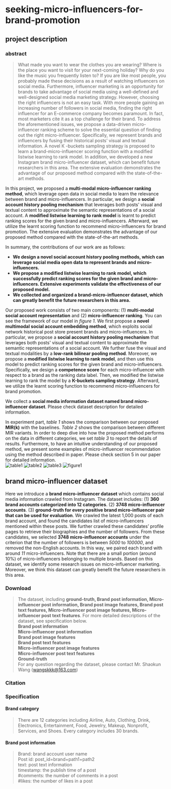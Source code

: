 # seeking-micro-influencers-for-brand-promotion

## project description

### abstract
>What made you want to wear the clothes you are wearing? Where is the place you want to visit for your next-coming holiday? Why do you like the music you frequently listen to? If you are like most people, you probably made these decisions as a result of watching influencers on social media. Furthermore, influencer marketing is an opportunity for brands to take advantage of social media using a well-defined and well-designed social media marketing strategy. However, choosing the right influencers is not an easy task. With more people gaining an increasing number of followers in social media, finding the right influencer for an E-commerce company becomes paramount. In fact, most marketers cite it as a top challenge for their brand. To address the aforementioned issues, we propose a data-driven micro-influencer ranking scheme to solve the essential question of finding out the right micro-influencer. Specifically, we represent brands and influencers by fusing their historical posts’ visual and textual information. A novel К -buckets sampling strategy is proposed to learn a brand-micro-influencer scoring function with a modified listwise learning to rank model. In addition, we developed a new Instagram brand micro-influencer dataset, which can benefit future researchers in this area. The extensive evaluation demonstrates the advantage of our proposed method compared with the state-of-the-art methods.

In this project, we proposed a **multi-modal micro-influencer ranking method**, which leverage open data in social media to learn the relevance between brand and micro-influencers. In particular, we design a **social account history pooling mechanism** that leverages both posts' visual and textual content to approximate the semantic representations of a social account. A **modified listwise learning to rank model** is learnt to predict ranking scores for the given brand and micro-influencers. Afterward, we utilize the learnt scoring function to recommend micro-influencers for brand promotion. The extensive evaluation demonstrates the advantage of our proposed method compared with the state-of-the-art methods.<br>

In summary, the contributions of our work are as follows:<br>
* **We design a novel social account history pooling methods, which can leverage social media open data to represent brands and micro-influencers.**
* **We propose a modified listwise learning to rank model, which successfully predict ranking scores for the given brand and micro-influencers. Extensive experiments validate the effectiveness of our proposed model.**
* **We collected and organized a brand-micro-influencer dataset, which can greatly benefit the future researchers in this area.**

Our proposed work consists of two main components: (1) **multi-modal social account representation** and (2) **micro-influencer ranking**. You can see the framework of our model in _figure 1_. We first propose a **novel multimodal social account embedding method**, which exploits social network historical post store present brands and micro-influencers. In particular, we propose a **social account history pooling mechanism** that leverages both posts' visual and textual content to approximate the semantic representations of a social account. We further fuse the visual and textual modalities by a **low-rank bilinear pooling method**. Moreover, we propose a **modified listwise learning to rank model**, and then use this model to predict ranking scores for the given brand and micro-influencers. Specifically, we design a **competence score** for each micro-influencer with respect to a brand as the ranking data label. Then, we modified the listwise learning to rank the model by a **К-buckets sampling strategy**. Afterward, we utilize the learnt scoring function to recommend micro-influencers for brand promotion.<br>

We collect a **social media information dataset named brand micro-influencer dataset**. Please check dataset description for detailed information.<br>

In experiment part, _table 1_ shows the comparison between our proposed **MIR(k)** with the baselines. _Table 2_ shows the comparison between different MIR variants. In order to deep dive into how the proposed method performs on the data in different categories, we set _table 3_ to report the details of results. Furthermore, to have an intuitive understanding of our proposed method, we present some examples of micro-influencer recommendation using the method described in paper. Please check section 5 in our paper for detailed information.<br>
![table1](https://github.com/Mysteriousplayer/seeking-micro-influencers-for-brand-promotion/raw/master/pictures/t01.png "table1")
![table2](https://github.com/Mysteriousplayer/seeking-micro-influencers-for-brand-promotion/raw/master/pictures/t2.png "table2")
![table3](https://github.com/Mysteriousplayer/seeking-micro-influencers-for-brand-promotion/raw/master/pictures/t3.png "table3")
![figure1](https://github.com/Mysteriousplayer/seeking-micro-influencers-for-brand-promotion/raw/master/pictures/f1.png "figure1")


## brand micro-influencer dataset

Here we introduce a **brand micro-influencer dataset** which contains social media information crawled from Instagram. The dataset includes: (1) **360 brand accounts categorized into 12 categories**. (2) **3748 micro-influencer accounts**. (3) **ground-truth for every positive brand micro-influencer pair that can be used for evaluation**. We crawled the latest 1,000 posts of each brand account, and found the candidates list of micro-influencers mentioned within these posts. We further crawled these candidates’ profile pages to retrieve their biographies and the number of followers. From these candidates, we selected **3748 micro-influencer accounts** under the criterion that the number of followers is between _5000_ to _100000_, and removed the non-English accounts. In this way, we paired each brand with around _11_ micro-influencers. Note that there are a small portion (around 10%) of micro-influencers belonging to multiple brands. Based on this dataset, we identify some research issues on micro-influencer marketing. Moreover, we think this dataset can greatly benefit the future researchers in this area.<br>

### Download
>The dataset, including **ground-truth, Brand post information, Micro-influencer post information, Brand post image features, Brand post text features, Micro-influencer post image features, Micro-influencer post text features**. For more detailed descriptions of the dataset, see specification below.<br>
**Brand post information<br>
Micro-influencer post information<br>
Brand post image features<br>
Brand post text features<br>
Micro-influencer post image features<br>
Micro-influencer post text features<br>
Ground-truth**<br>
For any question regarding the dataset, please contact Mr. Shaokun Wang (wangskkk@163.com)

### Citation

### Specification
#### Brand category
>There are 12 categories including Airline, Auto, Clothing, Drink, Electronics, Entertainment, Food, Jewelry, Makeup, Nonprofit, Services, and Shoes. Every category includes 30 brands.<br>

#### Brand post information
>Brand: brand account user name<br>
 Post id: post_id=brand+path1+path2<br>
 text: post text information<br>
 timestamp: the publish time of a post<br>
 #comments: the number of comments in a post<br>
 #likes: the number of likes in a post<br>



